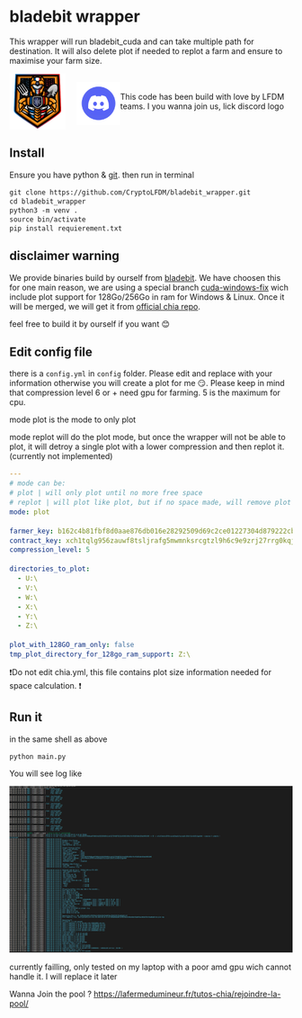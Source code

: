 # bladebit wrapper

This wrapper will run bladebit_cuda and can take multiple path for destination. It will also delete plot if needed to replot a farm and ensure to maximise your farm size.

<div style="display: flex; align-items: center;">
  <img src="assets/LFDM.png" alt="Image 1" style="float: left; margin-right: 20px; width: 100px">
  <a href="https://discord.gg/G6zN82jJdp">
    <img src="assets/discord.png" alt="Image 2" style="margin-top: 10px; margin-right: 20px;">
  </a>
  <p>This code has been build with love by LFDM teams. I you wanna join us, lick discord logo</p>

</div>

## Install

Ensure you have python & [git](https://git-scm.com/book/en/v2/Getting-Started-Installing-Git). then run in terminal

````shell
git clone https://github.com/CryptoLFDM/bladebit_wrapper.git
cd bladebit_wrapper
python3 -m venv .
source bin/activate
pip install requierement.txt
````

## disclaimer warning

We provide binaries build by ourself from [bladebit](https://github.com/Chia-Network/bladebit). We have choosen this for one main reason, we are using a special branch [cuda-windows-fix](https://github.com/Chia-Network/bladebit/tree/cuda-windows-fix) wich include plot support for 128Go/256Go in ram for Windows & Linux.
Once it will be merged, we will get it from [official chia repo](https://downloads.chia.net/).

feel free to build it by ourself if you want 😊

## Edit config file

there is a `config.yml` in `config` folder. Please edit and replace with your information otherwise you will create a plot for me 😏. Please keep in mind that compression level 6 or + need gpu for farming. 5 is the maximum for cpu.

mode plot is the mode to only plot

mode replot will do the plot mode, but once the wrapper will not be able to plot, it will detroy a single plot with a lower compression and then replot it. (currently not implemented)


````yaml
---
# mode can be:
# plot | will only plot until no more free space
# replot | will plot like plot, but if no space made, will remove plot file with lower compression level
mode: plot

farmer_key: b162c4b81fbf8d0aae876db016e28292509d69c2ce01227304d879222cb435092105b1f414f2d263a8c920ad44851096
contract_key: xch1tqlg956zauwf8tsljrafg5mwmnksrcgtzl9h6c9e9zrj27rrg0kqjm3gl3
compression_level: 5

directories_to_plot:
  - U:\
  - V:\
  - W:\
  - X:\
  - Y:\
  - Z:\

plot_with_128GO_ram_only: false
tmp_plot_directory_for_128go_ram_support: Z:\

````


❗Do not edit chia.yml, this file contains plot size information needed for space calculation. ❗

## Run it

in the same shell as above

````shell
python main.py
````

You will see log like

![img.png](assets/wrapper_log.png)


currently failling, only tested on my laptop with a poor amd gpu wich cannot handle it. I will replace it later

Wanna Join the pool ? https://lafermedumineur.fr/tutos-chia/rejoindre-la-pool/